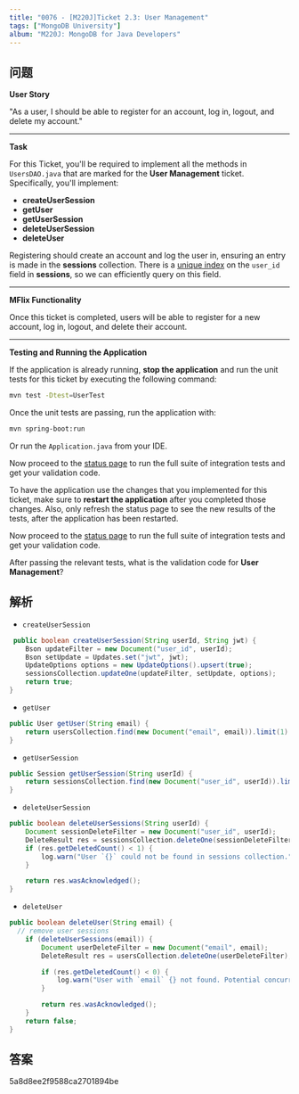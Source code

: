 ```yaml
---
title: "0076 - [M220J]Ticket 2.3: User Management"
tags: ["MongoDB University"]
album: "M220J: MongoDB for Java Developers"
---
```


## 问题

**User Story**

"As a user, I should be able to register for an account, log in, logout, and delete my account."

---

**Task**

For this Ticket, you'll be required to implement all the methods in `UsersDAO.java` that are marked for the **User Management** ticket. Specifically, you'll implement:

- **createUserSession**
- **getUser**
- **getUserSession**
- **deleteUserSession**
- **deleteUser**

Registering should create an account and log the user in, ensuring an entry is made in the **sessions** collection. There is a [unique index](https://docs.mongodb.com/manual/core/index-unique) on the `user_id` field in **sessions**, so we can efficiently query on this field.

---

**MFlix Functionality**

Once this ticket is completed, users will be able to register for a new account, log in, logout, and delete their account.

---

**Testing and Running the Application**

If the application is already running, **stop the application** and run the unit tests for this ticket by executing the following command:

```bash
mvn test -Dtest=UserTest
```

Once the unit tests are passing, run the application with:

```bash
mvn spring-boot:run
```

Or run the `Application.java` from your IDE.

Now proceed to the [status page](http://localhost:5000/status) to run the full suite of integration tests and get your validation code.

To have the application use the changes that you implemented for this ticket, make sure to **restart the application** after you completed those changes. Also, only refresh the status page to see the new results of the tests, after the application has been restarted.

Now proceed to the [status page](http://localhost:5000/status) to run the full suite of integration tests and get your validation code.

After passing the relevant tests, what is the validation code for **User Management**?

<!--more-->

## 解析

- `createUserSession`

```java
 public boolean createUserSession(String userId, String jwt) {
    Bson updateFilter = new Document("user_id", userId);
    Bson setUpdate = Updates.set("jwt", jwt);
    UpdateOptions options = new UpdateOptions().upsert(true);
    sessionsCollection.updateOne(updateFilter, setUpdate, options);
    return true;
}
```

- `getUser`

```java
public User getUser(String email) {
    return usersCollection.find(new Document("email", email)).limit(1).first();
}
```

- `getUserSession`

```java
public Session getUserSession(String userId) {
    return sessionsCollection.find(new Document("user_id", userId)).limit(1).first();
}
```

- `deleteUserSession`

```java
public boolean deleteUserSessions(String userId) {
    Document sessionDeleteFilter = new Document("user_id", userId);
    DeleteResult res = sessionsCollection.deleteOne(sessionDeleteFilter);
    if (res.getDeletedCount() < 1) {
        log.warn("User `{}` could not be found in sessions collection.", userId);
    }

    return res.wasAcknowledged();
}
```

- `deleteUser`

```java
public boolean deleteUser(String email) {
  // remove user sessions
    if (deleteUserSessions(email)) {
        Document userDeleteFilter = new Document("email", email);
        DeleteResult res = usersCollection.deleteOne(userDeleteFilter);

        if (res.getDeletedCount() < 0) {
            log.warn("User with `email` {} not found. Potential concurrent operation?!");
        }

        return res.wasAcknowledged();
    }
    return false;
}
```

## 答案

5a8d8ee2f9588ca2701894be
